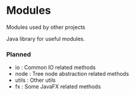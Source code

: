 # Modules
Modules used by other projects

Java library for useful modules.

### Planned
- io : Common IO related methods
- node : Tree node abstraction related methods
- utils : Other utils
- fx : Some JavaFX related methods